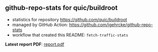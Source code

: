 ## github-repo-stats for quic/buildroot

- statistics for repository https://github.com/quic/buildroot
- managed by GitHub Action: https://github.com/jgehrcke/github-repo-stats
- workflow that created this README: `fetch-traffic-stats`

**Latest report PDF**: [report.pdf](https://github.com/njjetha/github-traffic/raw/github-repo-stats/quic/buildroot/latest-report/report.pdf)

